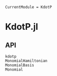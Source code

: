 ```@meta
CurrentModule = KdotP
```

# KdotP.jl

## API

```@docs
kdotp
MonomialHamiltonian
MonomialBasis
Monomial
```